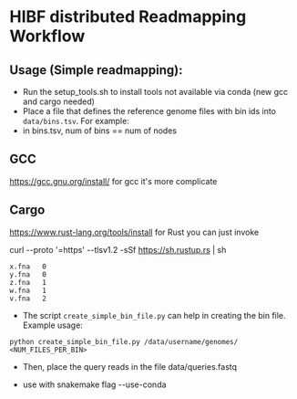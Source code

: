 # HIBF distributed Readmapping Workflow

## Usage (Simple readmapping):

- Run the setup_tools.sh to install tools not available via conda (new gcc and cargo needed)
- Place a file that defines the reference genome files with bin ids into `data/bins.tsv`. For example:
- in bins.tsv, num of bins == num of nodes

## GCC
https://gcc.gnu.org/install/
for gcc it's more complicate

## Cargo
https://www.rust-lang.org/tools/install
for Rust you can just invoke 

curl --proto '=https' --tlsv1.2 -sSf https://sh.rustup.rs | sh


```
x.fna	0
y.fna	0
z.fna	1
w.fna	1
v.fna	2
```
- The script `create_simple_bin_file.py` can help in creating the bin file. Example usage:

```
python create_simple_bin_file.py /data/username/genomes/ <NUM_FILES_PER_BIN>
```

- Then, place the query reads in the file data/queries.fastq

- use with snakemake flag --use-conda
